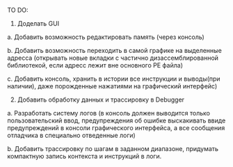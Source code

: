 TO DO:

1. Доделать GUI

 a. Добавить возможность редактировать память (через консоль)

 b. Добавить возможность переходить в самой графике на выделенные адресса (открывать новые вкладки с частично дизассемблированной библиотекой, если адресс лежит вне основного PE файла)
 
 с. Добавить консоль, хранить в истории все инструкции и выводы(при наличии), даже порожденные нажатиями на графический интерфейс)

 

2. Добавить обработку данных  и трассировку в Debugger

 a. Разработать систему логов (в консоль должен выводится только пользовательский ввод, предупреждения об ошибке выскакивать ввиде предупреждений в консоли графического интерфейса, а все сообщения отладчика в специально отведенные логи)

 b. Добавить трассировку по шагам в заданном диапазоне, придумать компактную запись контекста и инструкций в логи.

